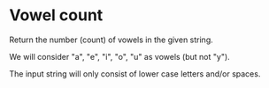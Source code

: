 # Vowel count

Return the number (count) of vowels in the given string.

We will consider "a", "e", "i", "o", "u" as vowels (but not "y").

The input string will only consist of lower case letters and/or spaces.
